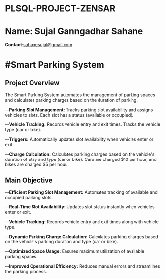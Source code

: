 # PLSQL-PROJECT-ZENSAR
# **Name**: Sujal Ganngadhar Sahane
 **Contact**:sahanesujal@gmail.com
# #Smart Parking System

## Project Overview
The Smart Parking System automates the management of parking spaces and calculates parking charges based on the duration of parking.

--**Parking Slot Management:**
Tracks parking slot availability and assigns vehicles to slots.
Each slot has a status (available or occupied).

--**Vehicle Tracking:**
Records vehicle entry and exit times.
Tracks the vehicle type (car or bike).

--**Triggers:**
Automatically updates slot availability when vehicles enter or exit.

--**Charge Calculation:**
Calculates parking charges based on the vehicle's duration of stay and type (car or bike).
Cars are charged $10 per hour, and bikes are charged $5 per hour.

## Main Objective
--**Efficient Parking Slot Management:**
Automates tracking of available and occupied parking slots.

--**Real-Time Slot Availability:**
Updates slot status instantly when vehicles enter or exit.

--**Vehicle Tracking:**
Records vehicle entry and exit times along with vehicle type.

--**Dynamic Parking Charge Calculation:**
Calculates parking charges based on the vehicle's parking duration and type (car or bike).

--**Optimized Space Usage:**
Ensures maximum utilization of available parking spaces.

--**Improved Operational Efficiency:**
Reduces manual errors and streamlines the parking process.
